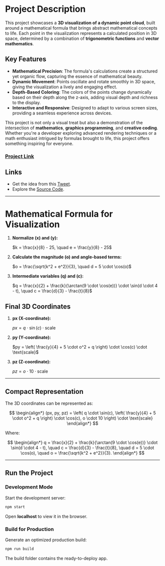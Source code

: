 # Project Description

This project showcases a **3D visualization of a dynamic point cloud**, built around a mathematical formula that brings abstract mathematical concepts to life. Each point in the visualization represents a calculated position in 3D space, determined by a combination of **trigonometric functions** and **vector mathematics**.

## Key Features
- **Mathematical Precision**: The formula's calculations create a structured yet organic flow, capturing the essence of mathematical beauty.
- **Dynamic Movement**: Points oscillate and rotate smoothly in 3D space, giving the visualization a lively and engaging effect.
- **Depth-Based Coloring**: The colors of the points change dynamically based on their depth along the z-axis, adding visual depth and richness to the display.
- **Interactive and Responsive**: Designed to adapt to various screen sizes, providing a seamless experience across devices.

This project is not only a visual treat but also a demonstration of the intersection of **mathematics**, **graphics programming**, and **creative coding**. Whether you're a developer exploring advanced rendering techniques or a math enthusiast intrigued by formulas brought to life, this project offers something inspiring for everyone.
### [Project Link](https://danialsamadi.github.io/visualArt/)



## Links
- Get the idea from this [Tweet](https://x.com/yuruyurau/status/1844771001315283451).
- Explore the [Source Code](https://github.com/Danialsamadi/visualArt/tree/main/src).

---

# Mathematical Formula for Visualization

1. **Normalize \(x\) and \(y\):**


   $`k = \frac{x}{8} - 25, \quad e = \frac{y}{8} - 25`$

2. **Calculate the magnitude \(o\) and angle-based terms:**


   $`o = \frac{\sqrt{k^2 + e^2}}{3}, \quad d = 5 \cdot \cos(o)`$

3. **Intermediate variables \(q\) and \(c\):**


   $`q = \frac{x}{2} + \frac{k}{\arctan(9 \cdot \cos(e))} \cdot \sin(d \cdot 4 - t), \quad c = \frac{d}{3} - \frac{t}{8}`$


## Final 3D Coordinates

1. **px (X-coordinate):**


   $`px = q \cdot \sin(c) \cdot \text{scale}`$

2. **py (Y-coordinate):**


   $`py = \left( \frac{y}{4} + 5 \cdot o^2 + q \right) \cdot \cos(c) \cdot \text{scale}`$

3. **pz (Z-coordinate):**


   $`pz = o \cdot 10 \cdot \text{scale}`$

---

## Compact Representation

The 3D coordinates can be represented as:

$$
\begin{align*}
(px, py, pz) =
\left(
q \cdot \sin(c),
\left( \frac{y}{4} + 5 \cdot o^2 + q \right) \cdot \cos(c),
o \cdot 10
\right) \cdot \text{scale}
\end{align*}
$$

Where:

$$
\begin{align*}
q = \frac{x}{2} + \frac{k}{\arctan(9 \cdot \cos(e))} \cdot \sin(d \cdot 4 - t), \quad
c = \frac{d}{3} - \frac{t}{8}, \quad
d = 5 \cdot \cos(o), \quad
o = \frac{\sqrt{k^2 + e^2}}{3}.
\end{align*}
$$

---
## Run the Project

### Development Mode
Start the development server:

```bash
npm start
```

Open **localhost** to view it in the browser.

### Build for Production

Generate an optimized production build:

```bash
npm run build
```
The build folder contains the ready-to-deploy app.

